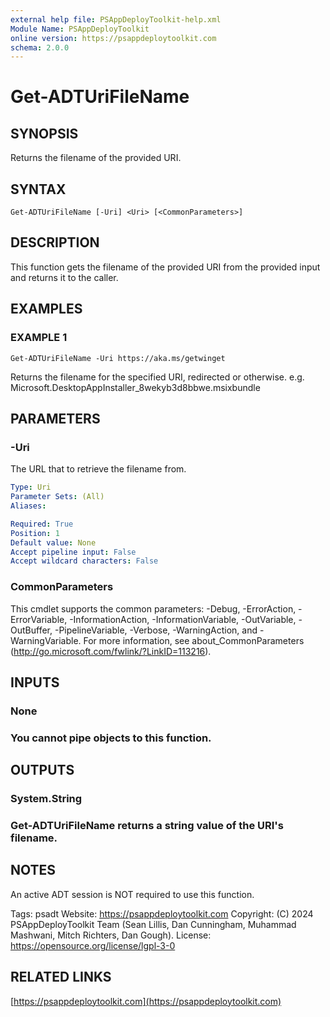 ```yaml
---
external help file: PSAppDeployToolkit-help.xml
Module Name: PSAppDeployToolkit
online version: https://psappdeploytoolkit.com
schema: 2.0.0
---
```


# Get-ADTUriFileName

## SYNOPSIS
Returns the filename of the provided URI.

## SYNTAX

```
Get-ADTUriFileName [-Uri] <Uri> [<CommonParameters>]
```

## DESCRIPTION
This function gets the filename of the provided URI from the provided input and returns it to the caller.

## EXAMPLES

### EXAMPLE 1
```
Get-ADTUriFileName -Uri https://aka.ms/getwinget
```

Returns the filename for the specified URI, redirected or otherwise.
e.g.
Microsoft.DesktopAppInstaller_8wekyb3d8bbwe.msixbundle

## PARAMETERS

### -Uri
The URL that to retrieve the filename from.

```yaml
Type: Uri
Parameter Sets: (All)
Aliases:

Required: True
Position: 1
Default value: None
Accept pipeline input: False
Accept wildcard characters: False
```

### CommonParameters
This cmdlet supports the common parameters: -Debug, -ErrorAction, -ErrorVariable, -InformationAction, -InformationVariable, -OutVariable, -OutBuffer, -PipelineVariable, -Verbose, -WarningAction, and -WarningVariable.
For more information, see about_CommonParameters (http://go.microsoft.com/fwlink/?LinkID=113216).

## INPUTS

### None
### You cannot pipe objects to this function.
## OUTPUTS

### System.String
### Get-ADTUriFileName returns a string value of the URI's filename.
## NOTES
An active ADT session is NOT required to use this function.

Tags: psadt
Website: https://psappdeploytoolkit.com
Copyright: (C) 2024 PSAppDeployToolkit Team (Sean Lillis, Dan Cunningham, Muhammad Mashwani, Mitch Richters, Dan Gough).
License: https://opensource.org/license/lgpl-3-0

## RELATED LINKS

[https://psappdeploytoolkit.com](https://psappdeploytoolkit.com)
